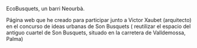 EcoBusquets, un barri Neourbà.

Página web que he creado para participar junto a Victor Xaubet (arquitecto) en el concurso de ideas urbanas de Son Busquets ( reutilizar el espacio del antiguo cuartel de Son Busquets, situado en la carretera de Valldemossa, Palma)



